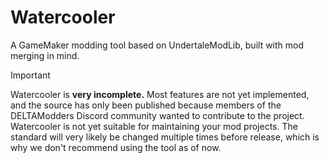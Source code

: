 # Watercooler
A GameMaker modding tool based on UndertaleModLib, built with mod merging in mind.

> [!IMPORTANT]  
> Watercooler is **very incomplete.** Most features are not yet implemented, and the source has only been published because members of the DELTAModders Discord community wanted to contribute to the project. Watercooler is not yet suitable for maintaining your mod projects. The standard will very likely be changed multiple times before release, which is why we don't recommend using the tool as of now.

